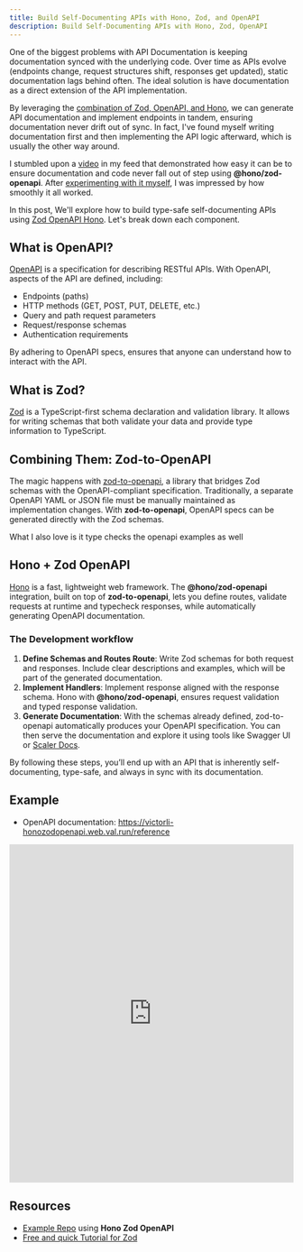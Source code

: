 ```yaml
---
title: Build Self-Documenting APIs with Hono, Zod, and OpenAPI
description: Build Self-Documenting APIs with Hono, Zod, OpenAPI
---
```


One of the biggest problems with API Documentation is keeping documentation synced with the underlying code. Over time as APIs evolve (endpoints change, request structures shift, responses get updated), static documentation lags behind often. The ideal solution is have documentation as a direct extension of the API implementation.

By leveraging the [combination of Zod, OpenAPI, and Hono](https://hono.dev/examples/zod-openapi), we can generate API documentation and implement endpoints in tandem, ensuring documentation never drift out of sync. In fact, I've found myself writing documentation first and then implementing the API logic afterward, which is usually the other way around.

I stumbled upon a [video](https://www.youtube.com/watch?v=sNh9PoM9sUE) in my feed that demonstrated how easy it can be to ensure documentation and code never fall out of step using **@hono/zod-openapi**. After [experimenting with it myself](https://github.com/iamvictorli/receipt-processor), I was impressed by how smoothly it all worked.

In this post, We'll explore how to build type-safe self-documenting APIs using [Zod OpenAPI Hono](https://hono.dev/examples/zod-openapi). Let's break down each component.

## What is OpenAPI?

[OpenAPI](https://www.openapis.org) is a specification for describing RESTful APIs. With OpenAPI, aspects of the API are defined, including:

- Endpoints (paths)
- HTTP methods (GET, POST, PUT, DELETE, etc.)
- Query and path request parameters
- Request/response schemas
- Authentication requirements

By adhering to OpenAPI specs, ensures that anyone can understand how to interact with the API.

## What is Zod?

[Zod](https://zod.dev) is a TypeScript-first schema declaration and validation library. It allows for writing schemas that both validate your data and provide type information to TypeScript.

## Combining Them: Zod-to-OpenAPI

The magic happens with [zod-to-openapi](https://github.com/asteasolutions/zod-to-openapi), a library that bridges Zod schemas with the OpenAPI-compliant specification. Traditionally, a separate OpenAPI YAML or JSON file must be manually maintained as implementation changes. With **zod-to-openapi**, OpenAPI specs can be generated directly with the Zod schemas.

What I also love is it type checks the openapi examples as well

## Hono + Zod OpenAPI

[Hono](https://hono.dev/) is a fast, lightweight web framework. The **@hono/zod-openapi** integration, built on top of **zod-to-openapi**, lets you define routes, validate requests at runtime and typecheck responses, while automatically generating OpenAPI documentation.

### The Development workflow

1. **Define Schemas and Routes Route**: Write Zod schemas for both request and responses. Include clear descriptions and examples, which will be part of the generated documentation.
2. **Implement Handlers**: Implement response aligned with the response schema. Hono with **@hono/zod-openapi**, ensures request validation and typed response validation.
3. **Generate Documentation**: With the schemas already defined, zod-to-openapi automatically produces your OpenAPI specification. You can then serve the documentation and explore it using tools like Swagger UI or [Scaler Docs](https://scalar.com/).

By following these steps, you’ll end up with an API that is inherently self-documenting, type-safe, and always in sync with its documentation.

## Example

- OpenAPI documentation: https://victorli-honozodopenapi.web.val.run/reference

<iframe width="100%" height="600px" src="https://www.val.town/embed/victorli/honozodopenapi" title="Val Town" frameborder="0" allow="web-share" allowfullscreen></iframe>

## Resources

- [Example Repo](https://github.com/iamvictorli/receipt-processor) using **Hono Zod OpenAPI**
- [Free and quick Tutorial for Zod](https://www.totaltypescript.com/tutorials/zod)
